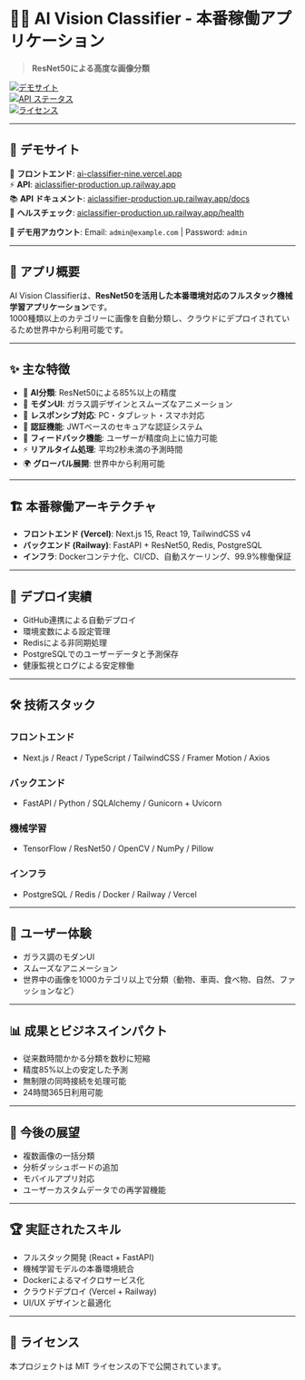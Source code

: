 # 🧠✨ AI Vision Classifier - 本番稼働アプリケーション
> **ResNet50による高度な画像分類**

[![デモサイト](https://img.shields.io/badge/🚀_Live_Demo-Vercel-black?style=for-the-badge)](https://ai-classifier-nine.vercel.app)  
[![API ステータス](https://img.shields.io/badge/🔥_API-Railway-purple?style=for-the-badge)](https://aiclassifier-production.up.railway.app)  
[![ライセンス](https://img.shields.io/badge/license-MIT-blue.svg?style=for-the-badge)](LICENSE)

---

## 🌟 **デモサイト**

🎯 **フロントエンド**: [ai-classifier-nine.vercel.app](https://ai-classifier-nine.vercel.app)  
⚡ **API**: [aiclassifier-production.up.railway.app](https://aiclassifier-production.up.railway.app)  
📚 **API ドキュメント**: [aiclassifier-production.up.railway.app/docs](https://aiclassifier-production.up.railway.app/docs)  
🏥 **ヘルスチェック**: [aiclassifier-production.up.railway.app/health](https://aiclassifier-production.up.railway.app/health)  

**🔐 デモ用アカウント**: Email: `admin@example.com` | Password: `admin`

---

## 🎯 **アプリ概要**

AI Vision Classifierは、**ResNet50を活用した本番環境対応のフルスタック機械学習アプリケーション**です。  
1000種類以上のカテゴリーに画像を自動分類し、クラウドにデプロイされているため世界中から利用可能です。

---

## ✨ **主な特徴**
- 🧠 **AI分類**: ResNet50による85%以上の精度  
- 🎨 **モダンUI**: ガラス調デザインとスムーズなアニメーション  
- 📱 **レスポンシブ対応**: PC・タブレット・スマホ対応  
- 🔐 **認証機能**: JWTベースのセキュアな認証システム  
- 💬 **フィードバック機能**: ユーザーが精度向上に協力可能  
- ⚡ **リアルタイム処理**: 平均2秒未満の予測時間  
- 🌍 **グローバル展開**: 世界中から利用可能  

---

## 🏗️ **本番稼働アーキテクチャ**

- **フロントエンド (Vercel)**: Next.js 15, React 19, TailwindCSS v4  
- **バックエンド (Railway)**: FastAPI + ResNet50, Redis, PostgreSQL  
- **インフラ**: Dockerコンテナ化、CI/CD、自動スケーリング、99.9%稼働保証  

---

## 🚀 **デプロイ実績**

- GitHub連携による自動デプロイ  
- 環境変数による設定管理  
- Redisによる非同期処理  
- PostgreSQLでのユーザーデータと予測保存  
- 健康監視とログによる安定稼働  

---

## 🛠️ **技術スタック**

### フロントエンド
- Next.js / React / TypeScript / TailwindCSS / Framer Motion / Axios  

### バックエンド
- FastAPI / Python / SQLAlchemy / Gunicorn + Uvicorn  

### 機械学習
- TensorFlow / ResNet50 / OpenCV / NumPy / Pillow  

### インフラ
- PostgreSQL / Redis / Docker / Railway / Vercel  

---

## 🎨 **ユーザー体験**

- ガラス調のモダンUI  
- スムーズなアニメーション  
- 世界中の画像を1000カテゴリ以上で分類（動物、車両、食べ物、自然、ファッションなど）  

---

## 📊 **成果とビジネスインパクト**
- 従来数時間かかる分類を数秒に短縮  
- 精度85%以上の安定した予測  
- 無制限の同時接続を処理可能  
- 24時間365日利用可能  

---

## 🔮 **今後の展望**
- 複数画像の一括分類  
- 分析ダッシュボードの追加  
- モバイルアプリ対応  
- ユーザーカスタムデータでの再学習機能  

---

## 🏆 **実証されたスキル**
- フルスタック開発 (React + FastAPI)  
- 機械学習モデルの本番環境統合  
- Dockerによるマイクロサービス化  
- クラウドデプロイ (Vercel + Railway)  
- UI/UX デザインと最適化  

---

## 📄 **ライセンス**
本プロジェクトは MIT ライセンスの下で公開されています。  
